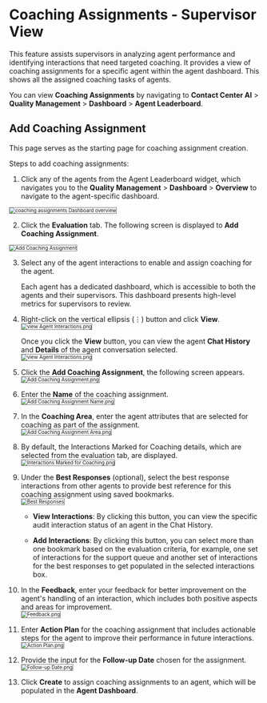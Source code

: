 # Coaching Assignments - Supervisor View

This feature assists supervisors in analyzing agent performance and identifying interactions that need targeted coaching. It provides a view of coaching assignments for a specific agent within the agent dashboard. This shows all the assigned coaching tasks of agents.

You can view **Coaching Assignments** by navigating to **Contact Center AI** > **Quality Management** > **Dashboard** > **Agent Leaderboard**.

## Add Coaching Assignment

This page serves as the starting page for coaching assignment creation.

Steps to add coaching assignments:

1. Click any of the agents from the Agent Leaderboard widget, which navigates you to the **Quality Management** > **Dashboard** > **Overview** to navigate to the agent-specific dashboard.  
<img src="../coaching-assignments/images/dashboard-overview.png" alt="coaching assignments Dashboard overview" title="coaching assignments Dashboard overview" style="border: 1px solid gray; zoom:70%;">

2. Click the **Evaluation** tab. The following screen is displayed to **Add Coaching Assignment**.       
<img src="../coaching-assignments/images/add-coaching-evaluation-assignment.png" alt="Add Coaching Assignment" title="Add Coaching Assignment" style="border: 1px solid gray; zoom:70%;">

3. Select any of the agent interactions to enable and assign coaching for the agent. 

    Each agent has a dedicated dashboard, which is accessible to both the agents and their supervisors. This dashboard presents high-level metrics for supervisors to review.

4. Right-click on the vertical ellipsis (⋮) button and click **View**.   
    <img src="../coaching-assignments/images/view-agent-interactions.png" alt="view Agent Interactions.png" title="view Agent Interactions" style="border: 1px solid gray; zoom:70%;">

     Once you click the **View** button, you can view the agent **Chat History** and **Details** of the agent conversation selected.   
    <img src="../coaching-assignments/images/chat-audit-history-details.png" alt="view Agent Interactions.png" title="view Agent Interactions" style="border: 1px solid gray; zoom:70%;">

5. Click the **Add Coaching Assignment**, the following screen appears.    
    <img src="../coaching-assignments/images/add-new-coaching-assignment1.png" alt="Add Coaching Assignment.png" title="Add Coaching Assignment" style="border: 1px solid gray; zoom:70%;">

6. Enter the **Name** of the coaching assignment.
    <img src="../coaching-assignments/images/add-coaching-assignments-name.png" alt="Add Coaching Assignment Name.png" title="Add Coaching Assignment Name" style="border: 1px solid gray; zoom:70%;">

7. In the **Coaching Area**, enter the agent attributes that are selected for coaching as part of the assignment.  
    <img src="../coaching-assignments/images/add-coaching-assignments-coaching-area.png" alt="Add Coaching Assignment Area.png" title="Add Coaching Assignment Area" style="border: 1px solid gray; zoom:70%;">

8. By default, the Interactions Marked for Coaching details, which are selected from the evaluation tab, are displayed.  
    <img src="../coaching-assignments/images/add-coaching-assignments-coaching-area.png" alt="Interactions Marked for Coaching.png" title="Interactions Marked for Coaching" style="border: 1px solid gray; zoom:70%;">

9. Under the **Best Responses** (optional), select the best response interactions from other agents to provide best reference for this coaching assignment using saved bookmarks.   
    <img src="../coaching-assignments/images/best-responses.png" title="Best Responses" style="border: 1px solid gray; zoom:70%;">
    * **View Interactions**: By clicking this button, you can view the specific audit interaction status of an agent in the Chat History.      

    * **Add Interactions**: By clicking this button, you can select more than one bookmark based on the evaluation criteria, for example, one set of interactions for the support queue and another set of interactions for the best responses to get populated in the selected interactions box.        

10. In the **Feedback**, enter your feedback for better improvement on the agent's handling of an interaction, which includes both positive aspects and areas for improvement.    
    <img src="../coaching-assignments/images/feedback.png" alt="Feedback.png" title="Feedback" style="border: 1px solid gray; zoom:70%;">
11. Enter **Action Plan** for the coaching assignment that includes actionable steps for the agent to improve their performance in future interactions.    
    <img src="../coaching-assignments/images/action-plan.png" alt="Action Plan.png" title="Action Plan" style="border: 1px solid gray; zoom:70%;"> 
12. Provide the input for the **Follow-up Date** chosen for the assignment.  
    <img src="../coaching-assignments/images/followup-date.png" alt="Follow-up Date.png" title="Follow-up Date" style="border: 1px solid gray; zoom:70%;">
13. Click **Create** to assign coaching assignments to an agent, which will be populated in the **Agent Dashboard**.


